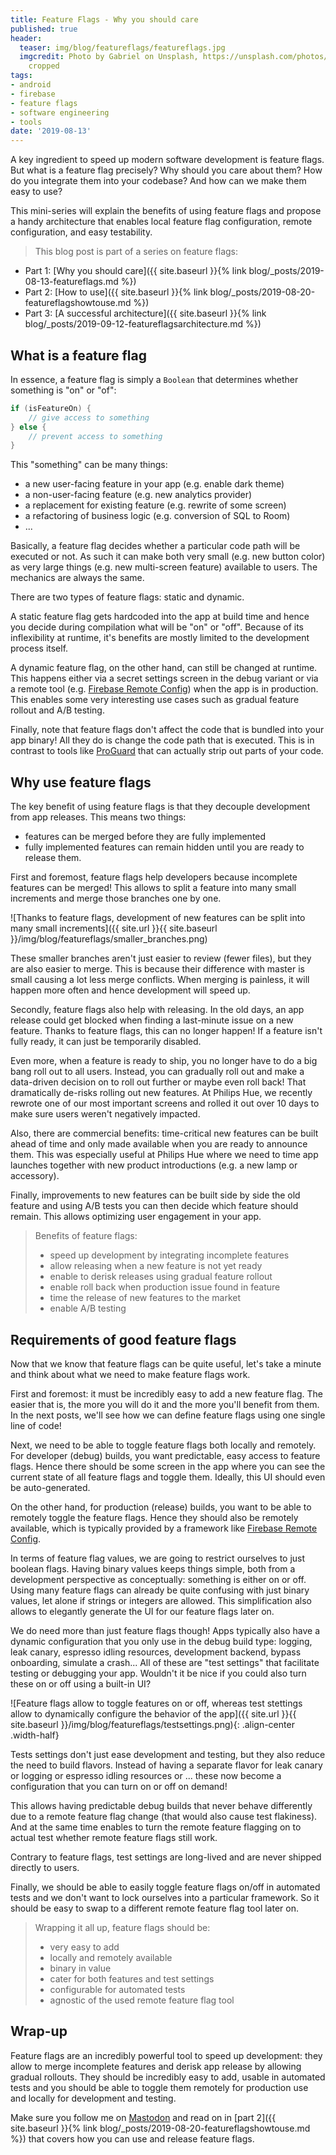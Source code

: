 ```yaml
---
title: Feature Flags - Why you should care
published: true
header:
  teaser: img/blog/featureflags/featureflags.jpg
  imgcredit: Photo by Gabriel on Unsplash, https://unsplash.com/photos/iynyPZ8shPk,
    cropped
tags:
- android
- firebase
- feature flags
- software engineering
- tools
date: '2019-08-13'
---
```


A key ingredient to speed up modern software development is feature flags. But what is a feature flag precisely? Why should you care about them? How do you integrate them into your codebase? And how can we make them easy to use?

This mini-series will explain the benefits of using feature flags and propose a handy architecture that enables local feature flag configuration, remote configuration, and easy testability.

> This blog post is part of a series on feature flags:
- Part 1: [Why you should care]({{ site.baseurl }}{% link blog/_posts/2019-08-13-featureflags.md %})
- Part 2: [How to use]({{ site.baseurl }}{% link blog/_posts/2019-08-20-featureflagshowtouse.md %})
- Part 3: [A successful architecture]({{ site.baseurl }}{% link blog/_posts/2019-09-12-featureflagsarchitecture.md %})

## What is a feature flag
In essence, a feature flag is simply a `Boolean` that determines whether something is "on" or "of":

```kotlin
if (isFeatureOn) {
    // give access to something
} else {
    // prevent access to something
}
```

This "something" can be many things:

- a new user-facing feature in your app (e.g. enable dark theme)
- a non-user-facing feature (e.g. new analytics provider)
- a replacement for existing feature (e.g. rewrite of some screen)
- a refactoring of business logic (e.g. conversion of SQL to Room)
- ...

Basically, a feature flag decides whether a particular code path will be executed or not. As such it can make both very small (e.g. new button color) as very large things (e.g. new multi-screen feature) available to users. The mechanics are always the same.

There are two types of feature flags: static and dynamic.

A static feature flag gets hardcoded into the app at build time and hence you decide during compilation what will be "on" or "off". Because of its inflexibility at runtime, it's benefits are mostly limited to the development process itself.

A dynamic feature flag, on the other hand, can still be changed at runtime. This happens either via a secret settings screen in the debug variant or via a remote tool (e.g. [Firebase Remote Config](https://firebase.google.com/docs/remote-config)) when the app is in production. This enables some very interesting use cases such as gradual feature rollout and A/B testing.

Finally, note that feature flags don't affect the code that is bundled into your app binary! All they do is change the code path that is executed. This is in contrast to tools like [ProGuard](https://www.guardsquare.com/en/products/proguard) that can actually strip out parts of your code.

## Why use feature flags
The key benefit of using feature flags is that they decouple development from app releases. This means two things:

- features can be merged before they are fully implemented
- fully implemented features can remain hidden until you are ready to release them.

First and foremost, feature flags help developers because incomplete features can be merged! This allows to split a feature into many small increments and merge those branches one by one.

![Thanks to feature flags, development of new features can be split into many small increments]({{ site.url }}{{ site.baseurl }}/img/blog/featureflags/smaller_branches.png)

These smaller branches aren't just easier to review (fewer files), but they are also easier to merge. This is because their difference with master is small causing a lot less merge conflicts. When merging is painless, it will happen more often and hence development will speed up.

Secondly, feature flags also help with releasing. In the old days, an app release could get blocked when finding a last-minute issue on a new feature. Thanks to feature flags, this can no longer happen! If a feature isn't fully ready, it can just be temporarily disabled.

Even more, when a feature is ready to ship, you no longer have to do a big bang roll out to all users. Instead, you can gradually roll out and make a data-driven decision on to roll out further or maybe even roll back! That dramatically de-risks rolling out new features. At Philips Hue, we recently rewrote one of our most important screens and rolled it out over 10 days to make sure users weren't negatively impacted.

Also, there are commercial benefits: time-critical new features can be built ahead of time and only made available when you are ready to announce them. This was especially useful at Philips Hue where we need to time app launches together with new product introductions (e.g. a new lamp or accessory).

Finally, improvements to new features can be built side by side the old feature and using A/B tests you can then decide which feature should remain. This allows optimizing user engagement in your app.

> Benefits of feature flags:
> - speed up development by integrating incomplete features
> - allow releasing when a new feature is not yet ready
> - enable to derisk releases using gradual feature rollout
> - enable roll back when production issue found in feature
> - time the release of new features to the market
> - enable A/B testing

## Requirements of good feature flags
Now that we know that feature flags can be quite useful, let's take a minute and think about what we need to make feature flags work.

First and foremost: it must be incredibly easy to add a new feature flag. The easier that is, the more you will do it and the more you'll benefit from them. In the next posts, we'll see how we can define feature flags using one single line of code!

Next, we need to be able to toggle feature flags both locally and remotely. For developer (debug) builds, you want predictable, easy access to feature flags. Hence there should be some screen in the app where you can see the current state of all feature flags and toggle them. Ideally, this UI should even be auto-generated.

On the other hand, for production (release) builds, you want to be able to remotely toggle the feature flags. Hence they should also be remotely available, which is typically provided by a framework like [Firebase Remote Config](https://firebase.google.com/docs/remote-config).

In terms of feature flag values, we are going to restrict ourselves to just boolean flags. Having binary values keeps things simple, both from a development perspective as conceptually: something is either on or off. Using many feature flags can already be quite confusing with just binary values, let alone if strings or integers are allowed. This simplification also allows to elegantly generate the UI for our feature flags later on.

We do need more than just feature flags though! Apps typically also have a dynamic configuration that you only use in the debug build type: logging, leak canary, espresso idling resources, development backend, bypass onboarding, simulate a crash... All of these are "test settings" that facilitate testing or debugging your app. Wouldn't it be nice if you could also turn these on or off using a built-in UI?

![Feature flags allow to toggle features on or off, whereas test stettings allow to dynamically configure the behavior of the app]({{ site.url }}{{ site.baseurl }}/img/blog/featureflags/testsettings.png){: .align-center .width-half}

Tests settings don't just ease development and testing, but they also reduce the need to build flavors. Instead of having a separate flavor for leak canary or logging or espresso idling resources or ... these now become a configuration that you can turn on or off on demand!

This allows having predictable debug builds that never behave differently due to a remote feature flag change (that would also cause test flakiness). And at the same time enables to turn the remote feature flagging on to actual test whether remote feature flags still work.

Contrary to feature flags, test settings are long-lived and are never shipped directly to users.

Finally, we should be able to easily toggle feature flags on/off in automated tests and we don't want to lock ourselves into a particular framework. So it should be easy to swap to a different remote feature flag tool later on.

> Wrapping it all up, feature flags should be:
> - very easy to add
> - locally and remotely available
> - binary in value
> - cater for both features and test settings
> - configurable for automated tests
> - agnostic of the used remote feature flag tool

## Wrap-up
Feature flags are an incredibly powerful tool to speed up development: they allow to merge incomplete features and derisk app release by allowing gradual rollouts. They should be incredibly easy to add, usable in automated tests and you should be able to toggle them remotely for production use and locally for development and testing.

Make sure you follow me on [Mastodon](https://androiddev.social/@Jeroenmols) and read on in [part 2]({{ site.baseurl }}{% link blog/_posts/2019-08-20-featureflagshowtouse.md %}) that covers how you can use and release feature flags.
